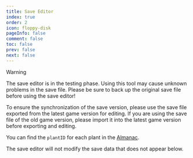 ```yaml
---
title: Save Editor
index: true
order: 2
icon: floppy-disk
pageInfo: false
comment: false
toc: false
prev: false
next: false
---
```


<script setup>
    import Editor from '@source/components/save-editor/App.vue';
    import { provide } from 'vue';
    import { onMounted } from 'vue';
    provide("i18nLanguage",'en');

    onMounted(() => {
        (window.adsbygoogle = window.adsbygoogle || []).push({});
    })
</script>

> [!warning]
> The save editor is in the testing phase. Using this tool may cause unknown problems in the save file. Please be sure to back up the original save file before using the save editor!
>
> To ensure the synchronization of the save version, please use the save file exported from the latest game version for editing. If you are using the save file of the old game version, please import it into the latest game version before exporting and editing.
>
> You can find the `plantID` for each plant in the [Almanac](/en/almanac/).
>
> The save editor will not modify the save data that does not appear below.

<Editor />

<ins class="adsbygoogle"
     style="display:block"
     data-ad-client="ca-pub-7637695321442015"
     data-ad-slot="7113006248"
     data-ad-format="auto"
     data-full-width-responsive="true">
</ins>
